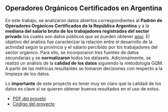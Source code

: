 ## Operadores Orgánicos Certificados en Argentina

En este trabajo, se analizaron datos abiertos correspondientes al **Padrón de
Operadores Orgánicos Certificados de la República Argentina** y a la **mediana del salario
bruto de los trabajadores registrados del sector privado** los cuales son datos públicos que se pueden obtener [aqui](datos.gob.ar).
El objetivo del análisis fue
caracterizar la relación entre el desarrollo de la actividad según la provincia y el salario
percibido por los trabajadores del sector orgánico. Para ello, se incorporaron tres fuentes de
datos secundarias y se **normalizaron** todos los datasets. Adicionalmente, se realizó un
análisis de la **calidad de los datos** siguiendo la metodología GQM. A partir de las métricas
resultantes se tomaron decisiones con respecto a la limpieza de los datos.

Lo **importante** de este proyecto es tener muy en claro que la calidad de los datos es clave si se quieren obtener buenos resultados en el uso de estos. 

- [PDF del proyeto](informe.pdf)
- [Código del proyecto](codigo.py)
